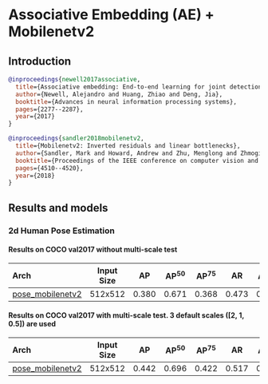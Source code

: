 # Associative Embedding (AE) + Mobilenetv2

## Introduction

<!-- [ALGORITHM] -->

```bibtex
@inproceedings{newell2017associative,
  title={Associative embedding: End-to-end learning for joint detection and grouping},
  author={Newell, Alejandro and Huang, Zhiao and Deng, Jia},
  booktitle={Advances in neural information processing systems},
  pages={2277--2287},
  year={2017}
}
```

<!-- [BACKBONE] -->

```bibtex
@inproceedings{sandler2018mobilenetv2,
  title={Mobilenetv2: Inverted residuals and linear bottlenecks},
  author={Sandler, Mark and Howard, Andrew and Zhu, Menglong and Zhmoginov, Andrey and Chen, Liang-Chieh},
  booktitle={Proceedings of the IEEE conference on computer vision and pattern recognition},
  pages={4510--4520},
  year={2018}
}
```

## Results and models

### 2d Human Pose Estimation

#### Results on COCO val2017 without multi-scale test

| Arch | Input Size | AP | AP<sup>50</sup> | AP<sup>75</sup> | AR | AR<sup>50</sup> | ckpt | log |
| :----------------- | :-----------: | :------: | :------: | :------: | :------: | :------: |:------: |:------: |
| [pose_mobilenetv2](/configs/bottom_up/mobilenet/coco/mobilenetv2_coco_512x512.py)  | 512x512 | 0.380 | 0.671 | 0.368 | 0.473 | 0.741 | [ckpt](https://download.openmmlab.com/mmpose/bottom_up/mobilenetv2_coco_512x512-4d96e309_20200816.pth) | [log](https://download.openmmlab.com/mmpose/bottom_up/mobilenetv2_coco_512x512_20200816.log.json) |

#### Results on COCO val2017 with multi-scale test. 3 default scales (\[2, 1, 0.5\]) are used

| Arch | Input Size | AP | AP<sup>50</sup> | AP<sup>75</sup> | AR | AR<sup>50</sup> | ckpt | log |
| :----------------- | :-----------: | :------: | :------: | :------: | :------: | :------: |:------: |:------: |
| [pose_mobilenetv2](/configs/bottom_up/mobilenet/coco/mobilenetv2_coco_512x512.py)  | 512x512 | 0.442 | 0.696 | 0.422 | 0.517 | 0.766 | [ckpt](https://download.openmmlab.com/mmpose/bottom_up/mobilenetv2_coco_512x512-4d96e309_20200816.pth) | [log](https://download.openmmlab.com/mmpose/bottom_up/mobilenetv2_coco_512x512_20200816.log.json) |
